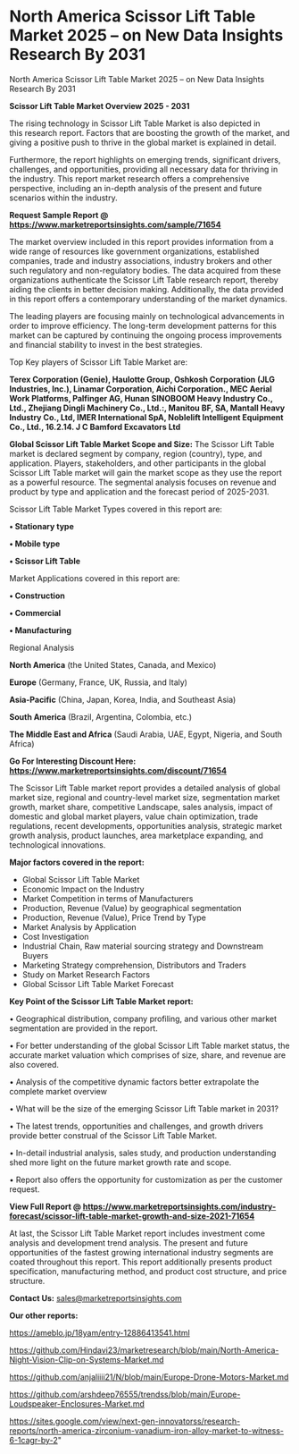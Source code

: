# North America Scissor Lift Table Market 2025 – on New Data Insights Research By 2031
North America Scissor Lift Table Market 2025 – on New Data Insights Research By 2031

<Strong> Scissor Lift Table Market Overview 2025 - 2031</strong>

The rising technology in Scissor Lift Table Market is also depicted in this research report. Factors that are boosting the growth of the market, and giving a positive push to thrive in the global market is explained in detail.

Furthermore, the report highlights on emerging trends, significant drivers, challenges, and opportunities, providing all necessary data for thriving in the industry. This report market research offers a comprehensive perspective, including an in-depth analysis of the present and future scenarios within the industry.

<strong>Request Sample Report @ <a href=https://www.marketreportsinsights.com/sample/71654>https://www.marketreportsinsights.com/sample/71654</a></strong>

The market overview included in this report provides information from a wide range of resources like government organizations, established companies, trade and industry associations, industry brokers and other such regulatory and non-regulatory bodies. The data acquired from these organizations authenticate the Scissor Lift Table research report, thereby aiding the clients in better decision making. Additionally, the data provided in this report offers a contemporary understanding of the market dynamics.

The leading players are focusing mainly on technological advancements in order to improve efficiency. The long-term development patterns for this market can be captured by continuing the ongoing process improvements and financial stability to invest in the best strategies.

Top Key players of Scissor Lift Table Market are:

<strong>Terex Corporation (Genie), Haulotte Group, Oshkosh Corporation (JLG Industries, Inc.), Linamar Corporation, Aichi Corporation., MEC Aerial Work Platforms, Palfinger AG, Hunan SINOBOOM Heavy Industry Co., Ltd., Zhejiang Dingli Machinery Co., Ltd.:, Manitou BF, SA, Mantall Heavy Industry Co., Ltd, IMER International SpA, Noblelift Intelligent Equipment Co., Ltd., 16.2.14. J C Bamford Excavators Ltd</strong>

<strong><b>Global Scissor Lift Table Market Scope and Size:</b></strong>
The Scissor Lift Table market is declared segment by company, region (country), type, and application. Players, stakeholders, and other participants in the global Scissor Lift Table market will gain the market scope as they use the report as a powerful resource. The segmental analysis focuses on revenue and product by type and application and the forecast period of 2025-2031.

Scissor Lift Table Market Types covered in this report are:

<strong>• Stationary type

• Mobile type

• Scissor Lift Table</strong>

Market Applications covered in this report are:

<strong>• Construction

• Commercial

• Manufacturing</strong> 

Regional Analysis

<strong>North America</strong> (the United States, Canada, and Mexico)

<strong>Europe</strong> (Germany, France, UK, Russia, and Italy)

<strong>Asia-Pacific</strong> (China, Japan, Korea, India, and Southeast Asia)

<strong>South America</strong> (Brazil, Argentina, Colombia, etc.)

<strong>The Middle East and Africa</strong> (Saudi Arabia, UAE, Egypt, Nigeria, and South Africa)

<strong>Go For Interesting Discount Here: <a href=https://www.marketreportsinsights.com/discount/71654>https://www.marketreportsinsights.com/discount/71654</a></strong>

The Scissor Lift Table market report provides a detailed analysis of global market size, regional and country-level market size, segmentation market growth, market share, competitive Landscape, sales analysis, impact of domestic and global market players, value chain optimization, trade regulations, recent developments, opportunities analysis, strategic market growth analysis, product launches, area marketplace expanding, and technological innovations.

<strong><b>Major factors covered in the report:</b></strong>
<ul>
  <li>Global Scissor Lift Table Market </li>
  <li>Economic Impact on the Industry</li>
  <li>Market Competition in terms of Manufacturers</li>
  <li>Production, Revenue (Value) by geographical segmentation</li>
  <li>Production, Revenue (Value), Price Trend by Type</li>
  <li>Market Analysis by Application</li>
  <li>Cost Investigation</li>
  <li>Industrial Chain, Raw material sourcing strategy and Downstream Buyers</li>
  <li>Marketing Strategy comprehension, Distributors and Traders</li>
  <li>Study on Market Research Factors</li>
  <li>Global Scissor Lift Table Market Forecast</li>
</ul>

<strong><b>Key Point of the Scissor Lift Table Market report:</b></strong>

• Geographical distribution, company profiling, and various other market segmentation are provided in the report.

• For better understanding of the global Scissor Lift Table market status, the accurate market valuation which comprises of size, share, and revenue are also covered.

• Analysis of the competitive dynamic factors better extrapolate the complete market overview

• What will be the size of the emerging Scissor Lift Table market in 2031?

• The latest trends, opportunities and challenges, and growth drivers provide better construal of the Scissor Lift Table Market.

• In-detail industrial analysis, sales study, and production understanding shed more light on the future market growth rate and scope.

• Report also offers the opportunity for customization as per the customer request.

<strong><b>View Full Report @ <a href=https://www.marketreportsinsights.com/industry-forecast/scissor-lift-table-market-growth-and-size-2021-71654>https://www.marketreportsinsights.com/industry-forecast/scissor-lift-table-market-growth-and-size-2021-71654</a></b></strong>


At last, the Scissor Lift Table Market report includes investment come analysis and development trend analysis. The present and future opportunities of the fastest growing international industry segments are coated throughout this report. This report additionally presents product specification, manufacturing method, and product cost structure, and price structure.

<strong>Contact Us:</strong>
sales@marketreportsinsights.com

<strong>Our other reports:</strong>

<a href=https://ameblo.jp/18yam/entry-12886413541.html>https://ameblo.jp/18yam/entry-12886413541.html</a>

<a href=https://github.com/Hindavi23/marketresearch/blob/main/North-America-Night-Vision-Clip-on-Systems-Market.md>https://github.com/Hindavi23/marketresearch/blob/main/North-America-Night-Vision-Clip-on-Systems-Market.md</a>

<a href=https://github.com/anjaliiii21/N/blob/main/Europe-Drone-Motors-Market.md>https://github.com/anjaliiii21/N/blob/main/Europe-Drone-Motors-Market.md</a>

<a href=https://github.com/arshdeep76555/trendss/blob/main/Europe-Loudspeaker-Enclosures-Market.md>https://github.com/arshdeep76555/trendss/blob/main/Europe-Loudspeaker-Enclosures-Market.md</a>

<a href=https://sites.google.com/view/next-gen-innovatorss/research-reports/north-america-zirconium-vanadium-iron-alloy-market-to-witness-6-1cagr-by-2>https://sites.google.com/view/next-gen-innovatorss/research-reports/north-america-zirconium-vanadium-iron-alloy-market-to-witness-6-1cagr-by-2</a>"
